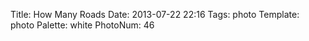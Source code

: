 Title: How Many Roads
Date: 2013-07-22 22:16
Tags: photo
Template: photo
Palette: white
PhotoNum: 46

